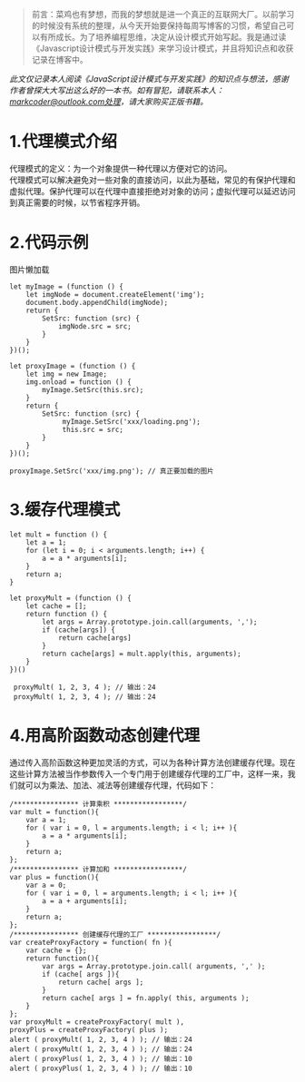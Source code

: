 >前言：菜鸡也有梦想，而我的梦想就是进一个真正的互联网大厂。以前学习的时候没有系统的整理，从今天开始要保持每周写博客的习惯，希望自己可以有所成长。为了培养编程思维，决定从设计模式开始写起。我是通过读《Javascript设计模式与开发实践》来学习设计模式，并且将知识点和收获记录在博客中。


<em>此文仅记录本人阅读《JavaScript设计模式与开发实践》的知识点与想法，感谢作者曾探大大写出这么好的一本书。如有冒犯，请联系本人：markcoder@outlook.com处理，请大家购买正版书籍。</em>
<h1>1.代理模式介绍</h1>
代理模式的定义：为一个对象提供一种代理以方便对它的访问。
<br>
代理模式可以解决避免对一些对象的直接访问，以此为基础，常见的有保护代理和虚拟代理。保护代理可以在代理中直接拒绝对对象的访问；虚拟代理可以延迟访问到真正需要的时候，以节省程序开销。
<h1>2.代码示例</h1>
图片懒加载

```
let myImage = (function () {
    let imgNode = document.createElement('img');
    document.body.appendChild(imgNode);
    return {
        SetSrc: function (src) {
            imgNode.src = src;
        }
    }
})();

let proxyImage = (function () {
    let img = new Image;
    img.onload = function () {
        myImage.SetSrc(this.src);
    }
    return {
        SetSrc: function (src) {
             myImage.SetSrc('xxx/loading.png');
             this.src = src;
        }
    }
})();

proxyImage.SetSrc('xxx/img.png'); // 真正要加载的图片
```
<h1>3.缓存代理模式</h1>

```
let mult = function () {
    let a = 1;
    for (let i = 0; i < arguments.length; i++) {
        a = a * arguments[i];
    }
    return a;
}

let proxyMult = (function () {
    let cache = [];
    return function () {
        let args = Array.prototype.join.call(arguments, ',');
        if (cache[args]) {
            return cache[args]
        }
        return cache[args] = mult.apply(this, arguments);
    }
})()

 proxyMult( 1, 2, 3, 4 ); // 输出：24 
 proxyMult( 1, 2, 3, 4 ); // 输出：24
```

<h1>4.用高阶函数动态创建代理</h1>
通过传入高阶函数这种更加灵活的方式，可以为各种计算方法创建缓存代理。现在这些计算方法被当作参数传入一个专门用于创建缓存代理的工厂中，这样一来，我们就可以为乘法、加法、减法等创建缓存代理，代码如下：

```
/**************** 计算乘积 *****************/ 
var mult = function(){ 
    var a = 1; 
    for ( var i = 0, l = arguments.length; i < l; i++ ){ 
        a = a * arguments[i]; 
    } 
    return a; 
}; 
/**************** 计算加和 *****************/ 
var plus = function(){ 
    var a = 0; 
    for ( var i = 0, l = arguments.length; i < l; i++ ){ 
        a = a + arguments[i]; 
    } 
    return a; 
}; 
/**************** 创建缓存代理的工厂 *****************/ 
var createProxyFactory = function( fn ){ 
    var cache = {}; 
    return function(){ 
        var args = Array.prototype.join.call( arguments, ',' ); 
        if (cache[ args ]){ 
            return cache[ args ]; 
        } 
        return cache[ args ] = fn.apply( this, arguments ); 
    } 
}; 
var proxyMult = createProxyFactory( mult ), 
proxyPlus = createProxyFactory( plus ); 
alert ( proxyMult( 1, 2, 3, 4 ) ); // 输出：24 
alert ( proxyMult( 1, 2, 3, 4 ) ); // 输出：24 
alert ( proxyPlus( 1, 2, 3, 4 ) ); // 输出：10 
alert ( proxyPlus( 1, 2, 3, 4 ) ); // 输出：10 
```